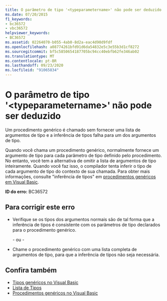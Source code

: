 ```yaml
---
title: O parâmetro de tipo '<typeparametername>' não pode ser deduzido
ms.date: 07/20/2015
f1_keywords:
- bc36572
- vbc36572
helpviewer_keywords:
- BC36572
ms.assetid: 02264070-b055-4ab0-8d2a-eac4d90d9fdf
ms.openlocfilehash: a08774261bfd91d6da54832e5c3e55b3d1cf8272
ms.sourcegitcommit: bf5c5850654187705bc94cc40ebfb62fe346ab02
ms.translationtype: MT
ms.contentlocale: pt-BR
ms.lasthandoff: 09/23/2020
ms.locfileid: "91065834"
---
```

# <a name="type-parameter-typeparametername-cannot-be-inferred"></a>O parâmetro de tipo '\<typeparametername>' não pode ser deduzido

Um procedimento genérico é chamado sem fornecer uma lista de argumentos de tipo e a inferência de tipos falha para um dos argumentos de tipo.  
  
 Quando você chama um procedimento genérico, normalmente fornece um argumento de tipo para cada parâmetro de tipo definido pelo procedimento. No entanto, você tem a alternativa de omitir a lista de argumentos de tipo inteiramente. Quando você faz isso, o compilador tenta inferir o tipo de cada argumento de tipo do contexto de sua chamada. Para obter mais informações, consulte "inferência de tipos" em [procedimentos genéricos em Visual Basic](../programming-guide/language-features/data-types/generic-procedures.md).  
  
 **ID do erro:** BC36572  
  
## <a name="to-correct-this-error"></a>Para corrigir este erro  
  
- Verifique se os tipos dos argumentos normais são de tal forma que a inferência de tipos é consistente com os parâmetros de tipo declarados para o procedimento genérico.  
  
     - ou -  
  
- Chame o procedimento genérico com uma lista completa de argumentos de tipo, para que a inferência de tipos não seja necessária.  
  
## <a name="see-also"></a>Confira também

- [Tipos genéricos no Visual Basic](../programming-guide/language-features/data-types/generic-types.md)
- [Lista de Tipos](../language-reference/statements/type-list.md)
- [Procedimentos genéricos no Visual Basic](../programming-guide/language-features/data-types/generic-procedures.md)
